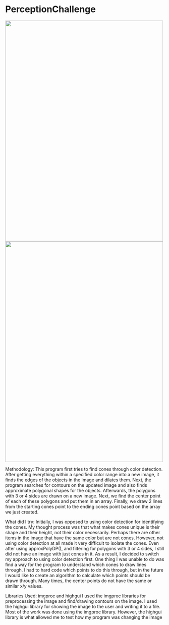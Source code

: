 # PerceptionChallenge



<div style="display:inline-block">
<img src="tut1/images/original.png" height="700" width="500">
<img src="tut1/images/answer.png" height="700" width="500">
</div>

Methodology: This program first tries to find cones through color detection. After getting everything within a specified color range into a new image, it finds the edges of the objects in the image and dilates them. Next, the program searches for contours on the updated image and also finds approximate polygonal shapes for the objects. Afterwards, the polygons with 3 or 4 sides are drawn on a new image. Next, we find the center point of each of these polygons and put them in an array. Finally, we draw 2 lines from the starting cones point to the ending cones point based on the array we just created.

What did I try: Initially, I was opposed to using color detection for identifying the cones. My thought process was that what makes cones unique is their shape and their height, not their color necessarily. Perhaps there are other items in the image that have the same color but are not cones. However, not using color detection at all made it very difficult to isolate the cones. Even after using approxPolyDP(), and filtering for polygons with 3 or 4 sides, I still did not have an image with just cones in it. As a result, I decided to switch my approach to using color detection first. One thing I was unable to do was find a way for the program to understand which cones to draw lines through. I had to hard code which points to do this through, but in the future I would like to create an algorithm to calculate which points should be drawn through. Many times, the center points do not have the same or similar x/y values. 

Libraries Used: imgproc and highgui
I used the imgproc libraries for preprocessing the image and find/drawing contours on the image. I used the highgui library for showing the image to the user and writing it to a file. Most of the work was done using the imgproc library. However, the highgui library is what allowed me to test how my program was changing the image
